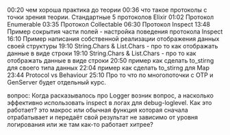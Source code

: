 00:20 чем хороша практика до теории
00:36 что такое протоколы с точки зрения теории. Стандартные 5 протоколов Elixir
01:02 Протокол Enumerable
03:35 Протокол Collectable
06:30 Протокол Inspect
13:48 Пример сокрытия части полей - настройка поведения протокола Inspect
16:10 Пример написания собственной реализации отображения данных своей структуры
19:10 String.Chars & List.Chars - про то как отображать данные в виде строки
19:10 String.Chars & List.Chars - про то как отображать данные в виде строки
20:50 пример как сделать to_stirng для своего типа данных
22:04 пример как сделать to_stirng для Map
23:44 Protocol vs Behaviour
25:10 Про то что по многопоточки с OTP и GenServer будет отдельный курс.

вопрос:
Когда расказывалось про Logger возник вопрос, а насколько эффективно использовать
inspect в логах для debug-loglevel. Как это работает? это макрос или обычная
функция которая сначала отрабатывает и передаёт свой результат не зависимо от
уровня логирования или же там как-то работает хитрее?
